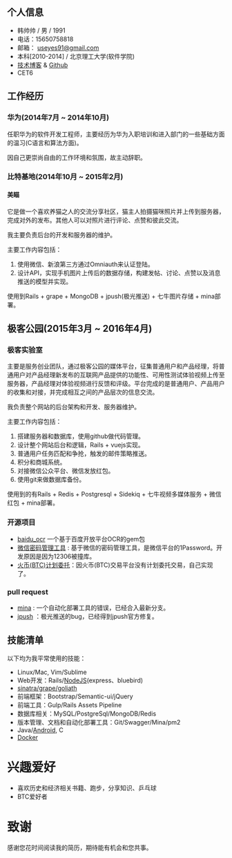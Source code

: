 ## 个人信息

 - 韩帅帅 / 男 / 1991 
 - 电话：15650758818 
 - 邮箱： useyes91@gmail.com
 - 本科[2010-2014] / 北京理工大学(软件学院) 
 - [技术博客](http://freeza91.github.io/)  &  [Github](https://github.com/freeza91)
 - CET6
 

## 工作经历

### 华为(2014年7月 ~ 2014年10月)
任职华为的软件开发工程师，主要经历为华为入职培训和进入部门的一些基础方面的温习(C语言和算法方面)。

因自己更崇尚自由的工作环境和氛围，故主动辞职。
 
### 比特基地(2014年10月 ~ 2015年2月)

#### 美瞄
它是做一个喜欢养猫之人的交流分享社区，猫主人拍摄猫咪照片并上传到服务器，完成对外的发布。其他人可以对照片进行评论、点赞和彼此交流。

我主要负责后台的开发和服务器的维护。

主要工作内容包括：

1. 使用微信、新浪第三方通过Omniauth来认证登陆。
2. 设计API，实现手机图片上传后的数据存储，构建发帖、讨论、点赞以及消息推送的模型并实现。

使用到Rails + grape + MongoDB + jpush(极光推送) + 七牛图片存储 + mina部署。

## 极客公园(2015年3月 ~ 2016年4月)

### 极客实验室
主要是服务创业团队，通过极客公园的媒体平台，征集普通用户和产品经理，将普通用户对产品经理新发布的互联网产品提供的功能性、可用性测试体验视频上传至服务器，产品经理对体验视频进行反馈和评级。平台完成的是普通用户、产品用户的收集和对接，并完成相互之间的产品层次的信息交流。

我负责整个网站的后台架构和开发、服务器维护。

主要工作内容包括：

1. 搭建服务器和数据库，使用github做代码管理。
2. 设计整个网站后台和逻辑，Rails + vuejs实现。
3. 普通用户任务匹配和争抢，触发的邮件策略推送。
4. 积分和商城系统。
5. 对接微信公众平台、微信发放红包。
6. 使用git来做数据库备份。

使用到的有Rails + Redis + Postgresql + Sidekiq + 七牛视频多媒体服务 + 微信红包 + mina部署。

### 开源项目

 - [baidu_ocr](https://github.com/Freeza91/baidu_ocr) 一个基于百度开放平台OCR的gem包
 - [微信密码管理工具](https://github.com/Freeza91/secret-wechat) : 基于微信的密码管理工具，是微信平台的1Password。开发原因是因为12306被撞库。
 - [火币(BTC)计划委托](https://github.com/Freeza91/btc-auto-trade)：因火币(BTC)交易平台没有计划委托交易，自己实现了。

 
### pull request

- [mina](https://github.com/mina-deploy/mina/pull/349) : 一个自动化部署工具的错误，已经合入最新分支。
- [jpush](https://github.com/jpush/jpush-api-ruby-client/pull/6) ：极光推送的bug，已经得到jpush官方修复。

## 技能清单

以下均为我平常使用的技能：

- Linux/Mac, Vim/Sublime
- Web开发：Rails/[NodeJS](https://github.com/Freeza91/wechat-shake-game)(express、bluebird)
- [sinatra/grape/goliath](https://github.com/Freeza91/ruby-api-examples)
- 前端框架：Bootstrap/Semantic-ui/jQuery
- 前端工具：Gulp/Rails Assets Pipeline
- 数据库相关：MySQL/PostgreSql/MongoDB/Redis
- 版本管理、文档和自动化部署工具：Git/Swagger/Mina/pm2
- Java/[Android](https://github.com/Freeza91/miao), C
- [Docker](https://github.com/Freeza91/rabbitmq-demo)

# 兴趣爱好

- 喜欢历史和经济相关书籍、跑步，分享知识、乒乓球
- BTC爱好者

# 致谢

感谢您花时间阅读我的简历，期待能有机会和您共事。
